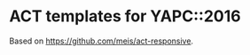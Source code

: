 ACT templates for YAPC::2016
============================

Based on https://github.com/meis/act-responsive.
